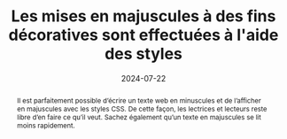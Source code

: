 ---
title: "Les mises en majuscules à des fins décoratives sont effectuées à l'aide des styles"
abstract: Il est parfaitement possible d’écrire un texte web en minuscules et de l’afficher en majuscules avec les styles CSS. De cette façon, les lectrices et lecteurs reste libre d’en faire ce qu’il veut. Sachez également qu’un texte en majuscules se lit moins rapidement.
categories: 
    - "Présentation"
agrege: O4187-E066
opquast: '4 187'
indiceebook: '66'
description: "Règle n° 066"
before: "065"
weight: "066"
after: "067"
actif: '1'
layout: rules
date: 2024-07-22
tags: 
    - "accessibilité"
    - "Lisibilité"
objectif: 
    - "Permettre un copier-coller des contenus indépendamment de la mise en forme entièrement en majuscules."
    - "Faciliter l'adaptation de la mise en forme pour les utilisateurs ayant des difficultés de lecture des textes entièrement en majuscules."
Meo: 
    - "Saisir les contenus HTML en respectant l'usage typographique pour les majuscules (début de phrase, noms propres, etc.)."
    - "Utiliser la propriété CSS text-transform avec la valeur uppercase pour gérer les mises en majuscules décoratives."
Controle: 
    - "Désactiver le support des styles du site dans le navigateur ;"
    - "Identifier les textes qui apparaissent en majuscules lorsque les styles sont désactivés ;"
    - "Vérifier que l'usage des majuscules respecte le cadre des conventions typographiques de la langue utilisée. Par exemple&nbsp;: les sigles ou noms d'autrices ou l'auteurs dans une bibliographie peuvent être en majuscules."
epubcheck: 
ace: 
humancheck: true
ReadiumGoToolkit: 
Source: 
    - "Opquast"
Referentiel: 
    - "[Web Content Accessibility Guidelines (WCAG)](https://www.w3.org/WAI/standards-guidelines/wcag/)"
steps: 
    - "Projet éditorial"
    - "Production numérique"
---